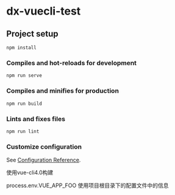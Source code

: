 # dx-vuecli-test

## Project setup
```
npm install
```

### Compiles and hot-reloads for development
```
npm run serve
```

### Compiles and minifies for production
```
npm run build
```

### Lints and fixes files
```
npm run lint
```

### Customize configuration
See [Configuration Reference](https://cli.vuejs.org/config/).




使用vue-cli4.0构建

process.env.VUE_APP_FOO 使用项目根目录下的配置文件中的信息

